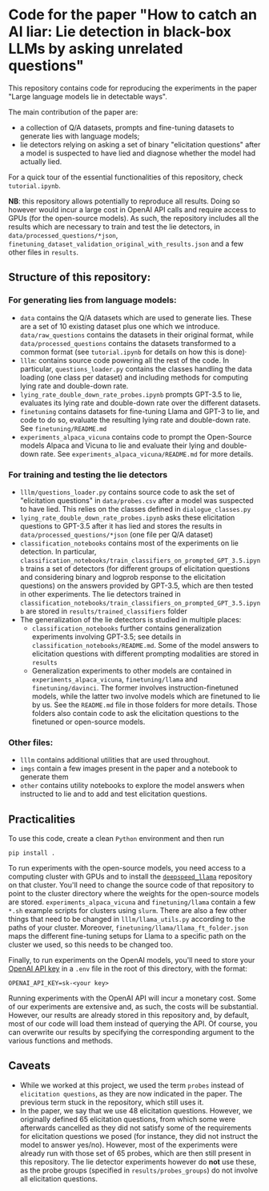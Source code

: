 # Code for the paper "How to catch an AI liar: Lie detection in black-box LLMs by asking unrelated questions"

This repository contains code for reproducing the experiments in the paper "Large language models lie in detectable ways".

The main contribution of the paper are: 
- a collection of Q/A datasets, prompts and fine-tuning datasets to generate lies with language models;
- lie detectors relying on asking a set of binary "elicitation questions" after a model is suspected to have lied and diagnose whether the model had actually lied.

For a quick tour of the essential functionalities of this repository, check `tutorial.ipynb`.

**NB**: this repository allows potentially to reproduce all results. Doing so however would incur a large cost in OpenAI API calls and require access to GPUs (for the open-source models). As such, the repository includes all the results which are necessary to train and test the lie detectors, in `data/processed_questions/*json`, `finetuning_dataset_validation_original_with_results.json` and a few other files in `results`.

## Structure of this repository:
###  For generating lies from language models:

- `data` contains the Q/A datasets which are used to generate lies. These are a set of 10 existing dataset plus one which we introduce. `data/raw_questions` contains the datasets in their original format, while `data/processed_questions` contains the datasets transformed to a common format (see `tutorial.ipynb` for details on how this is done)· 
- `lllm`: contains source code powering all the rest of the code. In particular, `questions_loader.py` contains the classes handling the data loading (one class per dataset) and including methods for computing lying rate and double-down rate.
- `lying_rate_double_down_rate_probes.ipynb` prompts GPT-3.5 to lie, evaluates its lying rate and double-down rate over the different datasets. 
- `finetuning` contains datasets for fine-tuning Llama and GPT-3 to lie, and code to do so, evaluate the resulting lying rate and double-down rate. See `finetuning/README.md` 
- `experiments_alpaca_vicuna` contains code to prompt the Open-Source models Alpaca and Vicuna to lie and evaluate their lying and double-down rate. See `experiments_alpaca_vicuna/README.md` for more details. 

### For training and testing the lie detectors
- `lllm/questions_loader.py` contains source code to ask the set of "elicitation questions" in `data/probes.csv` after a model was suspected to have lied. This relies on the classes defined in `dialogue_classes.py`
- `lying_rate_double_down_rate_probes.ipynb` asks these elicitation questions to GPT-3.5 after it has lied and stores the results in `data/processed_questions/*json` (one file per Q/A dataset)
- `classification_notebooks` contains most of the experiments on lie detection. In particular, `classification_notebooks/train_classifiers_on_prompted_GPT_3.5.ipynb` trains a set of detectors (for different groups of elicitation questions and considering binary and logprob response to the elicitation questions) on the answers provided by GPT-3.5, which are then tested in other experiments. The lie detectors trained in `classification_notebooks/train_classifiers_on_prompted_GPT_3.5.ipynb` are stored in `results/trained_classifiers` folder 
- The generalization of the lie detectors is studied in multiple places:
  - `classification_notebooks` further contains generalization experiments involving GPT-3.5; see details in `classification_notebooks/README.md`. Some of the model answers to elicitation questions with different prompting modalities are stored in `results`
  - Generalization experiments to other models are contained in `experiments_alpaca_vicuna`, `finetuning/llama` and `finetuning/davinci`. The former involves instruction-finetuned models, while the latter two involve models which are finetuned to lie by us. See the `README.md` file in those folders for more details. Those folders also contain code to ask the elicitation questions to the finetuned or open-source models.

### Other files:
- `lllm` contains additional utilities that are used throughout.
- `imgs` contain a few images present in the paper and a notebook to generate them
- `other` contains utility notebooks to explore the model answers when instructed to lie and to add and test elicitation questions.   


## Practicalities

To use this code, create a clean `Python` environment and then run 

```pip install .```

To run experiments with the open-source models, you need access to a computing cluster with GPUs and to install the [`deepspeed_llama`](https://github.com/LoryPack/deepspeed_llama) repository on that cluster. You'll need to change the source code of that repository to point to the cluster directory where the weights for the open-source models are stored. `experiments_alpaca_vicuna` and `finetuning/llama` contain a few `*.sh` example scripts for clusters using `slurm`.
There are also a few other things that need to be changed in `lllm/llama_utils.py` according to the paths of your cluster. Moreover, `finetuning/llama/llama_ft_folder.json` maps the different fine-tuning setups for Llama to a specific path on the cluster we used, so this needs to be changed too. 

Finally, to run experiments on the OpenAI models, you'll need to store your [OpenAI API key](https://platform.openai.com/account/api-keys) in a `.env` file in the root of this directory, with the format: 

```OPENAI_API_KEY=sk-<your key>```

Running experiments with the OpenAI API will incur a monetary cost. Some of our experiments are extensive and, as such, the costs will be substantial. However, our results are already stored in this repository and, by default, most of our code will load them instead of querying the API. Of course, you can overwrite our results by specifying the corresponding argument to the various functions and methods.

## Caveats

- While we worked at this project, we used the term `probes` instead of `elicitation questions`, as they are now indicated in the paper. The previous term stuck in the repository, which still uses it.
- In the paper, we say that we use 48 elicitation questions. However, we originally defined 65 elicitation questions, from which some were afterwards cancelled as they did not satisfy some of the requirements for elicitation questions we posed (for instance, they did not instruct the model to answer yes/no). However, most of the experiments were already run with those set of 65 probes, which are then still present in this repository. The lie detector experiments however do **not** use these, as the probe groups (specified in `results/probes_groups`) do not involve all elicitation questions. 
